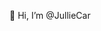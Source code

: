 👋 Hi, I’m @JullieCar


<!---
JullieCar/JullieCar is a ✨ special ✨ repository because its `README.md` (this file) appears on your GitHub profile.
You can click the Preview link to take a look at your changes.
--->
